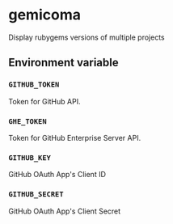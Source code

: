 gemicoma
================================

Display rubygems versions of multiple projects

Environment variable
--------------------------------

### `GITHUB_TOKEN`

Token for GitHub API.

### `GHE_TOKEN`

Token for GitHub Enterprise Server API.

### `GITHUB_KEY`

GitHub OAuth App's Client ID

### `GITHUB_SECRET`

GitHub OAuth App's Client Secret
